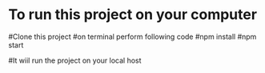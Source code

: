 # To run this project on your computer

#Clone this project 
#on terminal perform following code
#npm install
#npm start

#It wiil run the project on your local host
